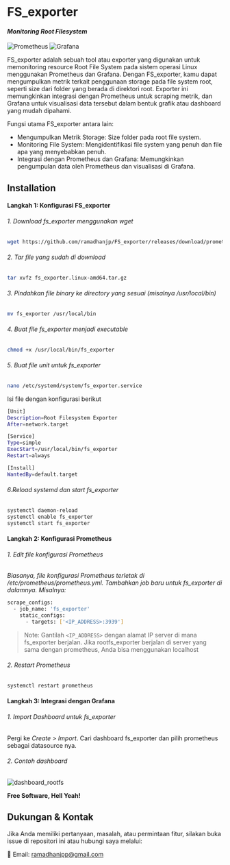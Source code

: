 # FS_exporter
#### _Monitoring Root Filesystem_

![Prometheus](https://img.shields.io/badge/Prometheus-E6522C?style=for-the-badge&logo=Prometheus&logoColor=white) ![Grafana](https://img.shields.io/badge/grafana-%23F46800.svg?style=for-the-badge&logo=grafana&logoColor=white)

FS_exporter adalah sebuah tool atau exporter yang digunakan untuk memonitoring resource Root File System pada sistem operasi Linux menggunakan Prometheus dan Grafana. Dengan FS_exporter, kamu dapat mengumpulkan metrik terkait penggunaan storage pada file system root, seperti size dari folder yang berada di direktori root. Exporter ini memungkinkan integrasi dengan Prometheus untuk scraping metrik, dan Grafana untuk visualisasi data tersebut dalam bentuk grafik atau dashboard yang mudah dipahami.

Fungsi utama FS_exporter antara lain:
- Mengumpulkan Metrik Storage: Size folder pada root file system.
- Monitoring File System: Mengidentifikasi file system yang penuh dan file apa yang menyebabkan penuh.
- Integrasi dengan Prometheus dan Grafana: Memungkinkan pengumpulan data oleh Prometheus dan visualisasi di Grafana.

## Installation
#### Langkah 1: Konfigurasi FS_exporter
###### 1. Download *fs_exporter* menggunakan wget

```sh
wget https://github.com/ramadhanjp/FS_exporter/releases/download/prometheus/fs_exporter.linux-amd64.tar.gz
```

###### 2. Tar file yang sudah di download

```sh
tar xvfz fs_exporter.linux-amd64.tar.gz
```
###### 3. Pindahkan file binary ke directory yang sesuai (misalnya /usr/local/bin)

```sh
mv fs_exporter /usr/local/bin
```
###### 4. Buat file *fs_exporter* menjadi executable
```sh
chmod +x /usr/local/bin/fs_exporter
```
###### 5. Buat file unit untuk fs_exporter
```sh
nano /etc/systemd/system/fs_exporter.service
```
Isi file dengan konfigurasi berikut
```sh
[Unit]
Description=Root Filesystem Exporter
After=network.target

[Service]
Type=simple
ExecStart=/usr/local/bin/fs_exporter
Restart=always

[Install]
WantedBy=default.target
```
###### 6.Reload systemd dan start *fs_exporter*
```sh
systemctl daemon-reload
systemctl enable fs_exporter
systemctl start fs_exporter
```
#### Langkah 2: Konfigurasi Prometheus
###### 1. Edit file konfigurasi Prometheus
*Biasanya, file konfigurasi Prometheus terletak di /etc/prometheus/prometheus.yml. Tambahkan job baru untuk fs_exporter di dalamnya. Misalnya:*
```sh
scrape_configs:
  - job_name: 'fs_exporter'
    static_configs:
      - targets: ['<IP_ADDRESS>:3939']
```
> Note: Gantilah `<IP_ADDRESS>` dengan alamat IP server di mana fs_exporter berjalan. Jika rootfs_exporter berjalan di server yang sama dengan prometheus, Anda bisa menggunakan localhost

###### 2. Restart Prometheus
```sh
systemctl restart prometheus
```

#### Langkah 3: Integrasi dengan Grafana
###### 1. Import Dashboard untuk fs_exporter
Pergi ke *Create > Import*. Cari dashboard fs_exporter dan pilih prometheus sebagai datasource nya.

###### 2. Contoh dashboard 
![dashboard_rootfs](https://github.com/ramadhanjp/RootFS_exporter/assets/173976735/1477bdeb-720b-4c17-a4f8-e6626eaee7ac)

**Free Software, Hell Yeah!**

## Dukungan & Kontak
Jika Anda memiliki pertanyaan, masalah, atau permintaan fitur, silakan buka issue di repositori ini atau hubungi saya melalui:

📧 Email: ramadhanjpp@gmail.com

[//]: # (These are reference links used in the body of this note and get stripped out when the markdown processor does its job. There is no need to format nicely because it shouldn't be seen. Thanks SO - http://stackoverflow.com/questions/4823468/store-comments-in-markdown-syntax)

   [dill]: <https://github.com/joemccann/dillinger>
   [git-repo-url]: <https://github.com/joemccann/dillinger.git>
   [john gruber]: <http://daringfireball.net>
   [df1]: <http://daringfireball.net/projects/markdown/>
   [markdown-it]: <https://github.com/markdown-it/markdown-it>
   [Ace Editor]: <http://ace.ajax.org>
   [node.js]: <http://nodejs.org>
   [Twitter Bootstrap]: <http://twitter.github.com/bootstrap/>
   [jQuery]: <http://jquery.com>
   [@tjholowaychuk]: <http://twitter.com/tjholowaychuk>
   [express]: <http://expressjs.com>
   [AngularJS]: <http://angularjs.org>
   [Gulp]: <http://gulpjs.com>

   [PlDb]: <https://github.com/joemccann/dillinger/tree/master/plugins/dropbox/README.md>
   [PlGh]: <https://github.com/joemccann/dillinger/tree/master/plugins/github/README.md>
   [PlGd]: <https://github.com/joemccann/dillinger/tree/master/plugins/googledrive/README.md>
   [PlOd]: <https://github.com/joemccann/dillinger/tree/master/plugins/onedrive/README.md>
   [PlMe]: <https://github.com/joemccann/dillinger/tree/master/plugins/medium/README.md>
   [PlGa]: <https://github.com/RahulHP/dillinger/blob/master/plugins/googleanalytics/README.md>
